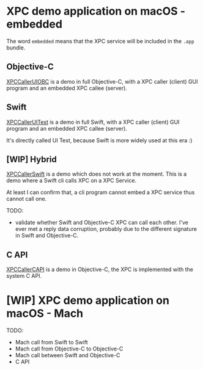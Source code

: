 # XPC demo application on macOS - embedded

The word `embedded` means that the XPC service will be included in the `.app` bundle.

## Objective-C

[XPCCallerUIOBC](XPCCallerUIOBC) is a demo in full Objective-C, with a XPC caller (client) GUI program and an embedded XPC callee (server).

## Swift

[XPCCallerUITest](XPCCallerUITest) is a demo in full Swift, with a XPC caller (client) GUI program and an embedded XPC callee (server).

It's directly called UI Test, because Swift is more widely used at this era :)

## [WIP] Hybrid

[XPCCallerSwift](XPCCallerSwift) is a demo which does not work at the moment. This is a demo where a Swift cli calls XPC on a XPC Service.

At least I can confirm that, a cli program cannot embed a XPC service thus cannot call one.

TODO:

- validate whether Swift and Objective-C XPC can call each other. I've ever met a reply data corruption, probably due to the different signature in Swift and Objective-C.

## C API

[XPCCallerCAPI](XPCCallerCAPI) is a demo in Objective-C, the XPC is implemented with the system C API.

# [WIP] XPC demo application on macOS - Mach

TODO:

- Mach call from Swift to Swift
- Mach call from Objective-C to Objective-C
- Mach call between Swift and Objective-C
- C API
